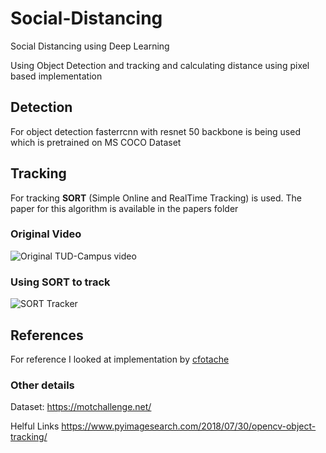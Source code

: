 # Social-Distancing
Social Distancing using Deep Learning

Using Object Detection and tracking and calculating distance using pixel based implementation

## Detection
For object detection fasterrcnn with resnet 50 backbone is being used which is pretrained on 
MS COCO Dataset

## Tracking
For tracking <b>SORT</b> (Simple Online and RealTime Tracking) is used. The paper for this algorithm is available in the papers folder

### Original Video
![Original TUD-Campus video](Data/TUD-Campus-raw.gif)

### Using SORT to track
![SORT Tracker](Data/TUD-Campustrack.gif)

## References
For reference I looked at implementation by <a href="https://github.com/cfotache/pytorch_objectdetecttrack">cfotache</a>

### Other details

Dataset: 
  https://motchallenge.net/
  
Helful Links
  https://www.pyimagesearch.com/2018/07/30/opencv-object-tracking/

 
